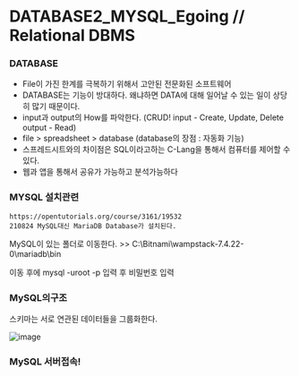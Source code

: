 # DATABASE2_MYSQL_Egoing // Relational DBMS
### DATABASE
- File이 가진 한계를 극복하기 위해서 고안된 전문화된 소프트웨어
- DATABASE는 기능이 방대하다. 왜냐하면 DATA에 대해 일어날 수 있는 일이 상당히 많기 때문이다.
- input과 output의 How를 파악한다.  (CRUD! input - Create, Update, Delete   output - Read) 
- file > spreadsheet > database (database의 장점 : 자동화 기능)
- 스프레드시트와의 차이점은 SQL이라고하는 C-Lang을 통해서 컴퓨터를 제어할 수 있다.
- 웹과 앱을 통해서 공유가 가능하고 분석가능하다

### MYSQL 설치관련  

    https://opentutorials.org/course/3161/19532
    210824 MySQL대신 MariaDB Database가 설치된다. 

MySQL이 있는 폴더로 이동한다. >> 
C:\Bitnami\wampstack-7.4.22-0\mariadb\bin

이동 후에 mysql -uroot -p 입력 후 비밀번호 입력

### MySQL의구조

스키마는 서로 연관된 데이터들을 그룹화한다. 

![image](https://user-images.githubusercontent.com/78002734/130620709-8f13aecc-0cfa-42d8-a3f4-d93a5566ee47.png)

### MySQL 서버접속! 
